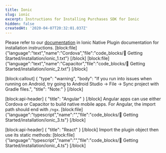 ```yaml
---
title: Ionic
slug: ionic
excerpt: Instructions for Installing Purchases SDK for Ionic
hidden: false
createdAt: '2020-04-07T20:32:01.037Z'
---
```

Please refer to our [documentation](https://ionicframework.com/docs/native/purchases) in Ionic Native Plugin documentation for installation instructions.
[block:file]
{"language":"text","name":"Cordova","file":"code_blocks/🚀 Getting Started/installation/ionic_1.txt"}
[/block]
[block:file]
{"language":"text","name":"Capacitor","file":"code_blocks/🚀 Getting Started/installation/ionic_2.txt"}
[/block]


[block:callout]
{
  "type": "warning",
  "body": "If you run into issues when running on Android, try going to Android Studio -> File -> Sync project with Gradle files.",
  "title": "Note:"
}
[/block]

[block:api-header]
{
  "title": "Angular"
}
[/block]
Angular apps can use either Cordova or Capacitor to build native mobile apps. For Angular, the import path should end with `/ngx`.
[block:file]
{"language":"typescript","name":"","file":"code_blocks/🚀 Getting Started/installation/ionic_3.ts"}
[/block]


[block:api-header]
{
  "title": "React"
}
[/block]
Import the plugin object then use its static methods:
[block:file]
{"language":"typescript","name":"","file":"code_blocks/🚀 Getting Started/installation/ionic_4.ts"}
[/block]
